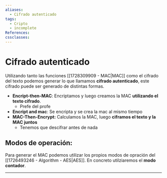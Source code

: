 ```yaml
---
aliases:
  - Cifrado autenticado
tags:
  - Cripto
  - incomplete
References: 
cssclasses:
---
```

# Cifrado autenticado
Utilizando tanto las funciones [[1728309909 - MAC|MAC]] como el cifrado del texto podemos generar lo que llamamos **cifrado autenticado**, este cifrado puede ser generado de distintas formas. 

+ **Encript-then-MAC**: Encriptamos y luego creamos la MAC **utilizando el texto cifrado**. 
  + Prefe del profe
+ **Encript and mac**: Se encripta y se crea la mac al mismo tiempo
+ **MAC-Then-Encrypt:** Calculamos la MAC, luego **ciframos el texto y la MAC juntos**
	+ Tenemos que descifrar antes de nada

## Modos de operación:
Para generar el MAC podemos utilizar los propios modos de opración del [[1726493246 - Algorithm - AES|AES]]. En concreto utilziaremos el **modo contador**. 

***
